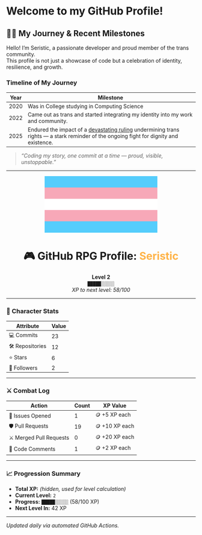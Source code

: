 # Welcome to my GitHub Profile!

## 🏳️‍⚧️ My Journey & Recent Milestones

Hello! I’m Seristic, a passionate developer and proud member of the trans community.  
This profile is not just a showcase of code but a celebration of identity, resilience, and growth.

### Timeline of My Journey

| Year | Milestone |
|------|-----------|
| 2020 | Was in College studying in Computing Science |
| 2022 | Came out as trans and started integrating my identity into my work and community. |
| 2025 |  Endured the impact of a [devastating ruling](https://example-link-to-news) undermining trans rights — a stark reminder of the ongoing fight for dignity and existence. |

> *“Coding my story, one commit at a time — proud, visible, unstoppable.”*

---

<p align="center">
  <img src="trans-flag.svg" alt="Transgender Pride Flag" width="300" />
</p>

<h1 align="center">🎮 GitHub RPG Profile: <span style="color:#ffb347">Seristic</span></h1>

<p align="center">
  <b>Level 2</b><br>
  <code>█████░░░░░</code><br>
  <i>XP to next level: 58/100</i>
</p>

---

### 🧠 Character Stats

| Attribute        | Value        |
|------------------|--------------|
| 💻 Commits       | 23  |
| 🛠 Repositories  | 12    |
| ⭐ Stars         | 6    |
| 👥 Followers     | 2|

---

### ⚔️ Combat Log

| Action                 | Count         | XP Value      |
|------------------------|---------------|---------------|
| 🔧 Issues Opened        | 1    | 🪙 +5 XP each  |
| 🛡 Pull Requests        | 19       | 🪙 +10 XP each |
| ⚔ Merged Pull Requests  | 0 | 🪙 +20 XP each |
| 💬 Code Comments       | 1  | 🪙 +2 XP each  |

---

### 📈 Progression Summary

- **Total XP:** *(hidden, used for level calculation)*
- **Current Level:** `2`
- **Progress:** `█████░░░░░` (58/100 XP)
- **Next Level In:** 42 XP

---

_Updated daily via automated GitHub Actions._
